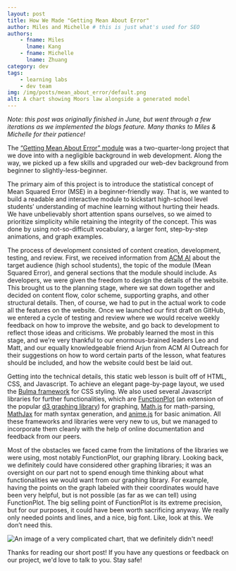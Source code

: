 ```yaml
---
layout: post
title: How We Made "Getting Mean About Error"
author: Miles and Michelle # this is just what's used for SEO
authors:
    - fname: Miles
      lname: Kang
    - fname: Michelle
      lname: Zhuang
category: dev
tags:
    - learning labs
    - dev team
img: /img/posts/mean_about_error/default.png
alt: A chart showing Moors law alongside a generated model
---
```


*Note: this post was originally finished in June, but went through a few iterations as we implemented the blogs feature. Many thanks to Miles & Michelle for their patience!*

The [“Getting Mean About Error” module](https://uclaacm.github.io/getting-mean-about-error/) was a two-quarter-long project that we dove into with a negligible background in web development. Along the way, we picked up a few skills and upgraded our web-dev background from beginner to slightly-less-beginner.

The primary aim of this project is to introduce the statistical concept of Mean Squared Error (MSE) in a beginner-friendly way. That is, we wanted to build a readable and interactive module to kickstart high-school level students’ understanding of machine learning without hurting their heads. We have unbelievably short attention spans ourselves, so we aimed to prioritize simplicity while retaining the integrity of the concept. This was done by using not-so-difficult vocabulary, a larger font, step-by-step animations, and graph examples.

The process of development consisted of content creation, development, testing, and review. First, we received information from [ACM AI](https://uclaacmai.github.io/) about the target audience (high school students), the topic of the module (Mean Squared Error), and general sections that the module should include. As developers, we were given the freedom to design the details of the website. This brought us to the planning stage, where we sat down together and decided on content flow, color scheme, supporting graphs, and other structural details. Then, of course, we had to put in the actual work to code all the features on the website. Once we launched our first draft on GitHub, we entered a cycle of testing and review where we would receive weekly feedback on how to improve the website, and go back to development to reflect those ideas and criticisms. We probably learned the most in this stage, and we’re very thankful to our enormous-brained leaders Leo and Matt, and our equally knowledgeable friend Arjun from ACM AI Outreach for their suggestions on how to word certain parts of the lesson, what features should be included, and how the website could best be laid out.

Getting into the technical details, this static web lesson is built off of HTML, CSS, and Javascript. To achieve an elegant page-by-page layout, we used the [Bulma framework](https://bulma.io/) for CSS styling. We also used several Javascript libraries for further functionalities, which are [FunctionPlot](https://mauriciopoppe.github.io/function-plot/) (an extension of the popular [d3 graphing library](https://d3js.org/)) for graphing, [Math.js](https://mathjs.org/) for math-parsing, [MathJax](https://www.mathjax.org/) for math syntax generation, and [anime.js](https://animejs.com/) for basic animation. All these frameworks and libraries were very new to us, but we managed to incorporate them cleanly with the help of online documentation and feedback from our peers.

Most of the obstacles we faced came from the limitations of the libraries we were using, most notably FunctionPlot, our graphing library. Looking back, we definitely could have considered other graphing libraries; it was an oversight on our part not to spend enough time thinking about what functionalities we would want from our graphing library. For example, having the points on the graph labeled with their coordinates would have been very helpful, but is not possible (as far as we can tell) using FunctionPlot. The big selling point of FunctionPlot is its extreme precision, but for our purposes, it could have been worth sacrificing anyway. We really only needed points and lines, and a nice, big font. Like, look at this. We don’t need this.

![An image of a very complicated chart, that we definitely didn't need!]({{site.baseurl}}/img/posts/mean_about_error/function-plot-absurd.png)

Thanks for reading our short post! If you have any questions or feedback on our project, we'd love to talk to you. Stay safe!
